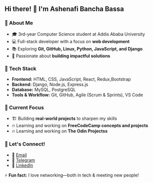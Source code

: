 ## Hi there! 👋 I'm Ashenafi Bancha Bassa  

### 🌱 About Me  
- 🎓 3rd-year Computer Science student at Addis Ababa University  
- 💻 Full-stack developer with a focus on **web development**    
- 📚 Exploring **Git, GitHub, Linux, Python, JavaScript, and Django**  
- 🎯 Passionate about **building impactful solutions**  

### 🔨 Tech Stack  
- **Frontend:** HTML, CSS, JavaScript, React, Redux,Bootstrap 
- **Backend:** Django, Node.js, Express.js  
- **Database:** MySQL, PostgreSQL  
- **Tools & Workflow:** Git, GitHub, Agile (Scrum & Sprints), VS Code  

### 📌 Current Focus   
- 🏗 Building **real-world projects** to sharpen my skills
- 🔥 Learning and working on **FreeCodeCamp concepts and projects**
 - 🔥 Learning and working on **The Odin Projectss**   

### 💬 Let's Connect!  
- 💌 [Email](mailto:ashenafibanchabassa01@gmail.com)
- 📲 [Telegram](https://t.me/@Ashenafi_Bancha) 
- 🔗 [LinkedIn](https://et.linkedin.com/in/ashenafi-bancha-8b785629b)  
 

⚡ **Fun fact:** I love networking—both in tech & meeting new people!  

